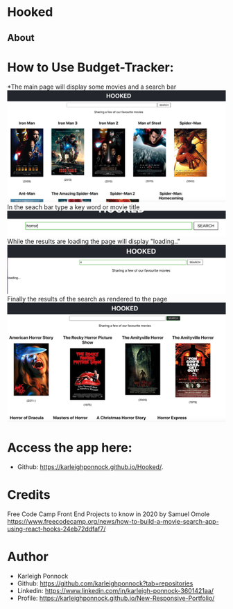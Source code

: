 # Hooked
## About
    

# How to Use Budget-Tracker:
*The main page will display some movies and a search bar <br/>
![Main Display](./hooked/src/assets/main.png)  <br/>
 In the seach bar type a key word or movie title <br/>
 ![New Search for "Horror"](./hooked/src/assets/newsearch.png) <br/>
 While the results are loading the page will display "loading.." <br/>
 ![Loading Bar](./hooked/src/assets/loading.png) <br/>
 Finally the results of the search as rendered to the page <br/>
 ![Horror Movies](./hooked/src/assets/horror.png) <br/>


# Access the app here: 
* Github: https://karleighponnock.github.io/Hooked/.

# Credits
Free Code Camp Front End Projects to know in 2020 by Samuel Omole
https://www.freecodecamp.org/news/how-to-build-a-movie-search-app-using-react-hooks-24eb72ddfaf7/


# Author
 * Karleigh Ponnock
* Github: https://github.com/karleighponnock?tab=repositories
* Linkedin: https://www.linkedin.com/in/karleigh-ponnock-3601421aa/
* Profile: https://karleighponnock.github.io/New-Responsive-Portfolio/
